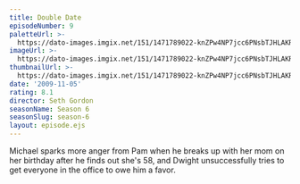 ```yaml
---
title: Double Date
episodeNumber: 9
paletteUrl: >-
  https://dato-images.imgix.net/151/1471789022-knZPw4NP7jcc6PNsbTJHLAKRKwE.jpg?auto=enhance&ch=DPR%2CWidth&palette=json
imageUrl: >-
  https://dato-images.imgix.net/151/1471789022-knZPw4NP7jcc6PNsbTJHLAKRKwE.jpg?auto=compress%2Cformat&ch=DPR%2CWidth&w=500
thumbnailUrl: >-
  https://dato-images.imgix.net/151/1471789022-knZPw4NP7jcc6PNsbTJHLAKRKwE.jpg?auto=enhance&ch=DPR%2CWidth&fit=crop&fm=jpg&h=280&w=500
date: '2009-11-05'
rating: 8.1
director: Seth Gordon
seasonName: Season 6
seasonSlug: season-6
layout: episode.ejs
---
```


Michael sparks more anger from Pam when he breaks up with her mom on her birthday after he finds out she's 58, and Dwight unsuccessfully tries to get everyone in the office to owe him a favor.